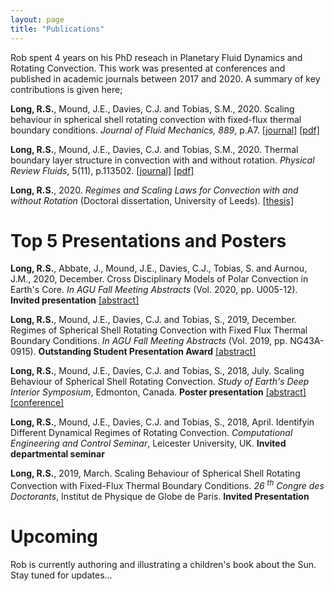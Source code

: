 ```yaml
---
layout: page
title: "Publications"
---
```



Rob spent 4 years on his PhD reseach in Planetary Fluid Dynamics and Rotating Convection. This work was presented at conferences and published in academic journals between 2017 and 2020. A summary of key contributions is given here;

**Long, R.S.**, Mound, J.E., Davies, C.J. and Tobias, S.M., 2020. Scaling behaviour in spherical shell rotating convection with fixed-flux thermal boundary conditions. _Journal of Fluid Mechanics, 889_, p.A7. [\[journal\]](https://www.cambridge.org/core/journals/journal-of-fluid-mechanics/article/abs/scaling-behaviour-in-spherical-shell-rotating-convection-with-fixedflux-thermal-boundary-conditions/3814D98FFAD6DF668330CCAD11F73785) [\[pdf\]](https://eprints.whiterose.ac.uk/155596/1/main.pdf)

**Long, R.S.**, Mound, J.E., Davies, C.J. and Tobias, S.M., 2020. Thermal boundary layer structure in convection with and without rotation. _Physical Review Fluids_, 5(11), p.113502. [\[journal\]](https://journals.aps.org/prfluids/abstract/10.1103/PhysRevFluids.5.113502) [\[pdf\]](https://eprints.whiterose.ac.uk/168188/7/PhysRevFluids.5.113502.pdf)

**Long, R.S.**, 2020. 
_Regimes and Scaling Laws for Convection with and without Rotation_ (Doctoral dissertation, University of Leeds). [\[thesis\]](https://etheses.whiterose.ac.uk/28603/2/Long_COMPUTING_thesis.pdf)

# Top 5 Presentations and Posters
**Long, R.S.**, Abbate, J., Mound, J.E., Davies, C.J., Tobias, S. and Aurnou, J.M., 2020, December. Cross Disciplinary Models of Polar Convection in Earth's Core. _In AGU Fall Meeting Abstracts_ (Vol. 2020, pp. U005-12). **Invited presentation** [\[abstract\]](https://ui.adsabs.harvard.edu/abs/2020AGUFMU005...12L/abstract) 

**Long, R.S.**, Mound, J.E., Davies, C.J. and Tobias, S., 2019, December. Regimes of Spherical Shell Rotating Convection with Fixed Flux Thermal Boundary Conditions. _In AGU Fall Meeting Abstracts_ (Vol. 2019, pp. NG43A-0915). **Outstanding Student Presentation Award**
[\[abstract\]](https://ui.adsabs.harvard.edu/abs/2019AGUFMNG43A0915L/abstract)

**Long, R.S.**, Mound, J.E., Davies, C.J. and Tobias, S., 2018, July. Scaling Behaviour of Spherical Shell Rotating Convection. _Study of Earth's Deep Interior Symposium_, Edmonton, Canada. **Poster presentation**
[\[abstract\]](https://sedi2018.sciencesconf.org/data/pages/S_6.pdf) [\[conference\]](https://sedi2018.sciencesconf.org/)

**Long, R.S.**, Mound, J.E., Davies, C.J. and Tobias, S., 2018, April. Identifyin Different Dynamical Regimes of Rotating Convection. _Computational Engineering and Control Seminar_, Leicester University, UK. **Invited departmental seminar**

**Long, R.S.**, 2019, March. Scaling Behaviour of Spherical Shell Rotating Convection with Fixed-Flux Thermal Boundary Conditions. _26 <sup>th</sup> Congre des Doctorants_, Institut de Physique de Globe de Paris. **Invited Presentation**
 
# Upcoming
Rob is currently authoring and illustrating a children's book about the Sun. Stay tuned for updates...
